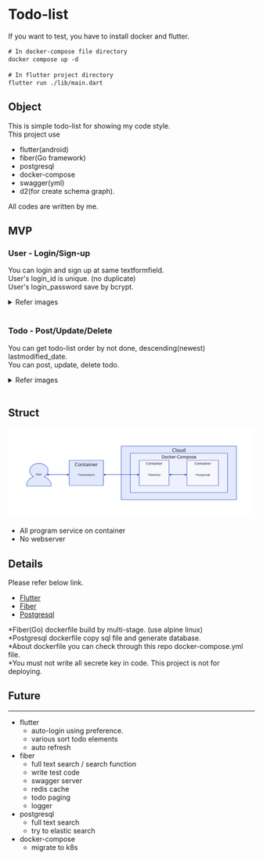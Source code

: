 # Todo-list
If you want to test, you have to install docker and flutter.
```shell
# In docker-compose file directory
docker compose up -d

# In flutter project directory
flutter run ./lib/main.dart
```

## Object
This is simple todo-list for showing my code style.   
This project use   
- flutter(android)
- fiber(Go framework)
- postgresql
- docker-compose
- swagger(yml)
- d2(for create schema graph).   

All codes are written by me.

## MVP
### User - Login/Sign-up
You can login and sign up at same textformfield.   
User's login_id is unique. (no duplicate)   
User's login_password save by bcrypt.
<details>
<summary>Refer images</summary>

<image src="./assets/login.png" width=300>
<image src="./assets/login-wrong.png" width=300>
<image src="./assets/login-signup.png" width=300>
<image src="./assets/login-signup-wrong.png" width=300>
</details>
<br>

### Todo - Post/Update/Delete
You can get todo-list order by not done, descending(newest) lastmodified_date.   
You can post, update, delete todo.

<details>
<summary>Refer images</summary>

<image src="./assets/home-post.png" width=300>
<image src="./assets/home-update-delete.png" width=300>
</details>
<br>

## Struct
![structure](./assets/struct.svg)

* All program service on container
* No webserver

## Details
Please refer below link.   
- [Flutter](./flutter/README.md)
- [Fiber](./bygo/README.md)
- [Postgresql](./postgresql/README.md)


*Fiber(Go) dockerfile build by multi-stage. (use alpine linux)   
*Postgresql dockerfile copy sql file and generate database.   
*About dockerfile you can check through this repo docker-compose.yml file.   
*You must not write all secrete key in code. This project is not for deploying.


## Future
---
- flutter
  - auto-login using preference.
  - various sort todo elements
  - auto refresh
- fiber
  - full text search / search function
  - write test code
  - swagger server
  - redis cache
  - todo paging
  - logger
- postgresql
  - full text search
  - try to elastic search
- docker-compose
  - migrate to k8s